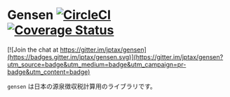 # Gensen [![CircleCI](https://circleci.com/gh/jptax/gensen/tree/master.svg?style=svg)](https://circleci.com/gh/jptax/gensen/tree/master)　[![Coverage Status](https://coveralls.io/repos/github/jptax/gensen/badge.svg?branch=add_coverage)](https://coveralls.io/github/jptax/gensen?branch=add_coverage)

[![Join the chat at https://gitter.im/jptax/gensen](https://badges.gitter.im/jptax/gensen.svg)](https://gitter.im/jptax/gensen?utm_source=badge&utm_medium=badge&utm_campaign=pr-badge&utm_content=badge)

`gensen` は日本の源泉徴収税計算用のライブラリです。
